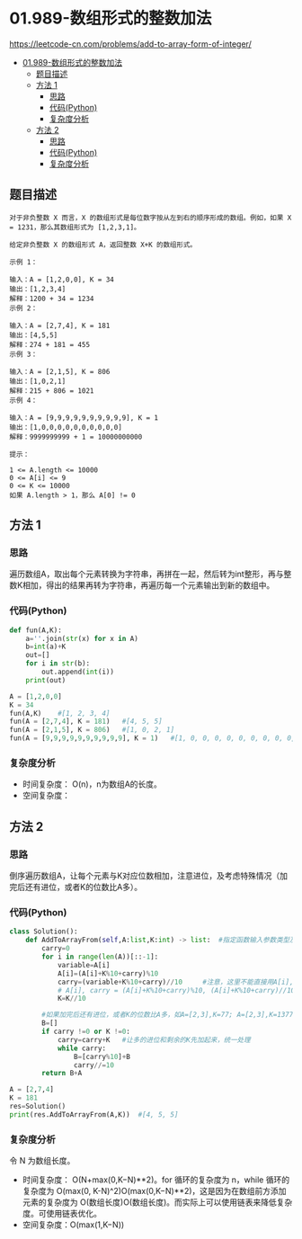 # 01.989-数组形式的整数加法

https://leetcode-cn.com/problems/add-to-array-form-of-integer/

- [01.989-数组形式的整数加法](#01989-数组形式的整数加法)
  - [题目描述](#题目描述)
  - [方法 1](#方法-1)
    - [思路](#思路)
    - [代码(Python)](#代码Python)
    - [复杂度分析](#复杂度分析)
  - [方法 2](#方法-2)
    - [思路](#思路-2)
    - [代码(Python)](#代码Python-2)
    - [复杂度分析](#复杂度分析-2)

## 题目描述
```
对于非负整数 X 而言，X 的数组形式是每位数字按从左到右的顺序形成的数组。例如，如果 X = 1231，那么其数组形式为 [1,2,3,1]。

给定非负整数 X 的数组形式 A，返回整数 X+K 的数组形式。

示例 1：

输入：A = [1,2,0,0], K = 34
输出：[1,2,3,4]
解释：1200 + 34 = 1234
示例 2：

输入：A = [2,7,4], K = 181
输出：[4,5,5]
解释：274 + 181 = 455
示例 3：

输入：A = [2,1,5], K = 806
输出：[1,0,2,1]
解释：215 + 806 = 1021
示例 4：

输入：A = [9,9,9,9,9,9,9,9,9,9], K = 1
输出：[1,0,0,0,0,0,0,0,0,0,0]
解释：9999999999 + 1 = 10000000000
 
提示：

1 <= A.length <= 10000
0 <= A[i] <= 9
0 <= K <= 10000
如果 A.length > 1，那么 A[0] != 0
```

## 方法 1

### 思路
遍历数组A，取出每个元素转换为字符串，再拼在一起，然后转为int整形，再与整数K相加，得出的结果再转为字符串，再遍历每一个元素输出到新的数组中。


### 代码(Python)
```python
def fun(A,K):
    a=''.join(str(x) for x in A)
    b=int(a)+K
    out=[]
    for i in str(b):
        out.append(int(i))
    print(out)

A = [1,2,0,0]
K = 34
fun(A,K)    #[1, 2, 3, 4]
fun(A = [2,7,4], K = 181)   #[4, 5, 5]
fun(A = [2,1,5], K = 806)   #[1, 0, 2, 1]
fun(A = [9,9,9,9,9,9,9,9,9,9], K = 1)   #[1, 0, 0, 0, 0, 0, 0, 0, 0, 0, 0]
```

### 复杂度分析
- 时间复杂度： O(n)，n为数组A的长度。
- 空间复杂度：

## 方法 2

### 思路
倒序遍历数组A，让每个元素与K对应位数相加，注意进位，及考虑特殊情况（加完后还有进位，或者K的位数比A多）。


### 代码(Python)
```python
class Solution():
    def AddToArrayFrom(self,A:list,K:int) -> list:  #指定函数输入参数类型及返回类型，几乎没用
        carry=0
        for i in range(len(A))[::-1]:
            variable=A[i]
            A[i]=(A[i]+K%10+carry)%10
            carry=(variable+K%10+carry)//10     #注意，这里不能直接用A[i],因为A[i]已经在上一步中改变，所以用用variable保留每次循环开始的A[i]
            # A[i], carry = (A[i]+K%10+carry)%10, (A[i]+K%10+carry)//10   #或者上面2行代码写在一行也可以，就可以省略中间保留的variable=A[i]
            K=K//10

        #如果加完后还有进位，或者K的位数比A多，如A=[2,3],K=77; A=[2,3],K=1377
        B=[]
        if carry !=0 or K !=0:
            carry=carry+K   #让多的进位和剩余的K先加起来，统一处理
            while carry:
                B=[carry%10]+B
                carry//=10
        return B+A

A = [2,7,4]
K = 181
res=Solution()
print(res.AddToArrayFrom(A,K))  #[4, 5, 5]

```

### 复杂度分析
令 N 为数组长度。
- 时间复杂度： O(N+max(0,K−N)\**2)。for 循环的复杂度为 n，while 循环的复杂度为 O(max(0, K-N)^2)O(max(0,K−N)\**2)，这是因为在数组前方添加元素的复杂度为 O(数组长度)O(数组长度)。而实际上可以使用链表来降低复杂度。可使用链表优化。
- 空间复杂度：O(max(1,K−N))
